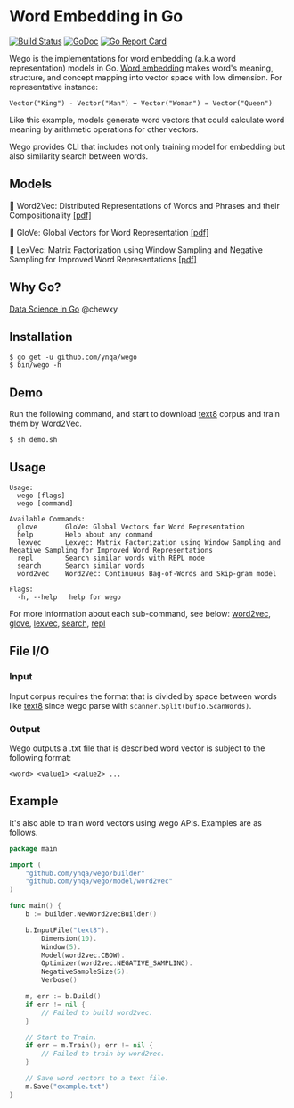 # Word Embedding in Go

[![Build Status](https://travis-ci.org/ynqa/wego.svg?branch=master)](https://travis-ci.org/ynqa/wego)
[![GoDoc](https://godoc.org/github.com/ynqa/wego?status.svg)](https://godoc.org/github.com/ynqa/wego)
[![Go Report Card](https://goreportcard.com/badge/github.com/ynqa/wego)](https://goreportcard.com/report/github.com/ynqa/wego)

Wego is the implementations for word embedding (a.k.a word representation) models in Go. [Word embedding](https://en.wikipedia.org/wiki/Word_embedding) makes word's meaning, structure, and concept mapping into vector space with low dimension.  For representative instance:

```
Vector("King") - Vector("Man") + Vector("Woman") = Vector("Queen")
```

Like this example, models generate word vectors that could calculate word meaning by arithmetic operations for other vectors.

Wego provides CLI that includes not only training model for embedding but also similarity search between words.

## Models

🎃 Word2Vec: Distributed Representations of Words and Phrases and their Compositionality [[pdf]](https://papers.nips.cc/paper/5021-distributed-representations-of-words-and-phrases-and-their-compositionality.pdf)

🎃 GloVe: Global Vectors for Word Representation [[pdf]](http://nlp.stanford.edu/pubs/glove.pdf)

🎃 LexVec: Matrix Factorization using Window Sampling and Negative Sampling for Improved Word Representations [[pdf]](http://anthology.aclweb.org/P16-2068)

## Why Go?

[Data Science in Go](https://speakerdeck.com/chewxy/data-science-in-go) @chewxy

## Installation

```
$ go get -u github.com/ynqa/wego
$ bin/wego -h
```

## Demo

Run the following command, and start to download [text8](http://mattmahoney.net/dc/textdata) corpus and train them by Word2Vec.

```
$ sh demo.sh
```

## Usage

```
Usage:
  wego [flags]
  wego [command]

Available Commands:
  glove       GloVe: Global Vectors for Word Representation
  help        Help about any command
  lexvec      Lexvec: Matrix Factorization using Window Sampling and Negative Sampling for Improved Word Representations
  repl        Search similar words with REPL mode
  search      Search similar words
  word2vec    Word2Vec: Continuous Bag-of-Words and Skip-gram model

Flags:
  -h, --help   help for wego
```

For more information about each sub-command, see below:
[word2vec](./model/README.md#Word2Vec), [glove](./model/README.md#GloVe), [lexvec](./model/README.md#Lexvec), [search](./search/README.md), [repl](./repl/README.md)

## File I/O

### Input 
Input corpus requires the format that is divided by space between words like [text8](http://mattmahoney.net/dc/textdata) since wego parse with `scanner.Split(bufio.ScanWords)`.

###  Output
Wego outputs a .txt file that is described word vector is subject to the following format:

```
<word> <value1> <value2> ...
```

## Example

It's also able to train word vectors using wego APIs. Examples are as follows.

```go
package main

import (
	"github.com/ynqa/wego/builder"
	"github.com/ynqa/wego/model/word2vec"
)

func main() {
	b := builder.NewWord2vecBuilder()

	b.InputFile("text8").
		Dimension(10).
		Window(5).
		Model(word2vec.CBOW).
		Optimizer(word2vec.NEGATIVE_SAMPLING).
		NegativeSampleSize(5).
		Verbose()

	m, err := b.Build()
	if err != nil {
		// Failed to build word2vec.
	}

	// Start to Train.
	if err = m.Train(); err != nil {
		// Failed to train by word2vec.
	}

	// Save word vectors to a text file.
	m.Save("example.txt")
}
```

